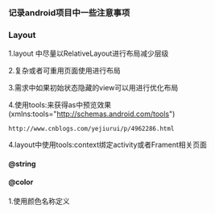 ### 记录android项目中一些注意事项

### Layout
1.layout 中尽量以RelativeLayout进行布局减少层级

2.复杂或者可重用页面使用<include>进行布局

3.需求中如果初始状态隐藏的view可以用<ViewStub>进行优化布局

4.使用tools:来获得as中预览效果(xmlns:tools="http://schemas.android.com/tools")
````
http://www.cnblogs.com/yejiurui/p/4962286.html
````
4.layout中使用tools:context绑定activity或者Frament相关页面

#### @string
#### @color
1.使用颜色名称定义

